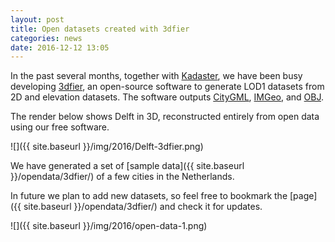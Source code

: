 ```yaml
---
layout: post
title: Open datasets created with 3dfier
categories: news
date: 2016-12-12 13:05
---
```


In the past several months, together with [Kadaster](https://www.kadaster.nl), we have been busy developing [3dfier](https://github.com/tudelft3d/3dfier), an open-source software to generate LOD1 datasets from 2D and elevation datasets.
The software outputs [CityGML](http://www.citygml.guru), [IMGeo](http://www.geonovum.nl/wegwijzer/standaarden/imgeo-211xsd), and [OBJ](https://en.wikipedia.org/wiki/Wavefront_.obj_file).

The render below shows Delft in 3D, reconstructed entirely from open data using our free software.<br />

![]({{ site.baseurl }}/img/2016/Delft-3dfier.png)<br />

We have generated a set of [sample data]({{ site.baseurl }}/opendata/3dfier/) of a few cities in the Netherlands.

In future we plan to add new datasets, so feel free to bookmark the [page]({{ site.baseurl }}/opendata/3dfier/) and check it for updates.<br />

![]({{ site.baseurl }}/img/2016/open-data-1.png)